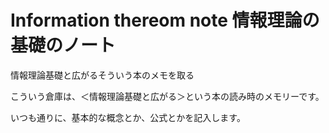 # Information thereom note 情報理論の基礎のノート
情報理論基礎と広がるそういう本のメモを取る

こういう倉庫は、＜情報理論基礎と広がる＞という本の読み時のメモリーです。

いつも通りに、基本的な概念とか、公式とかを記入します。
